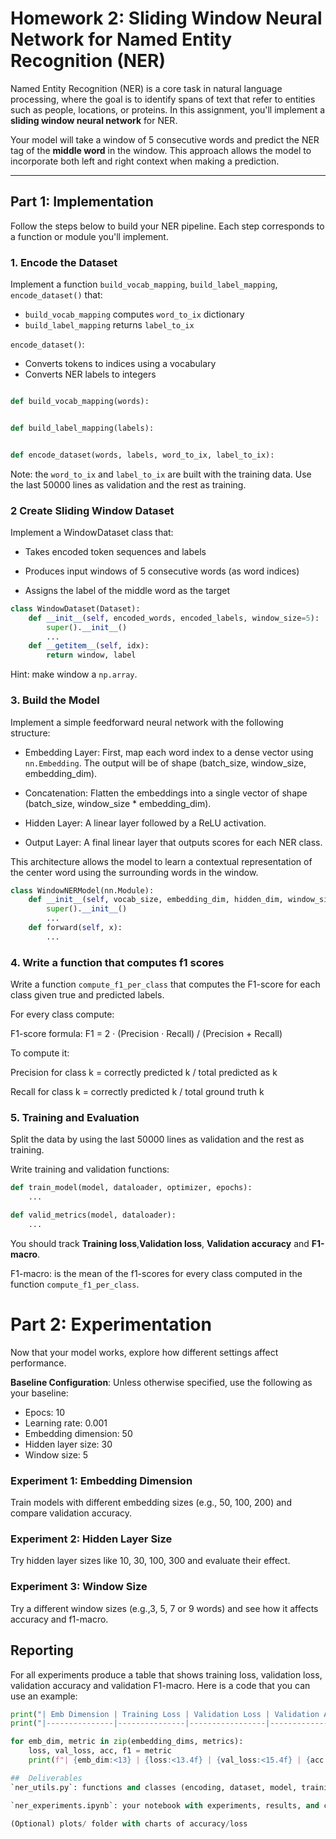 # Homework 2: Sliding Window Neural Network for Named Entity Recognition (NER)

Named Entity Recognition (NER) is a core task in natural language processing, where the goal is to identify spans of text that refer to entities such as people, locations, or proteins. In this assignment, you'll implement a **sliding window neural network** for NER.

Your model will take a window of 5 consecutive words and predict the NER tag of the **middle word** in the window. This approach allows the model to incorporate both left and right context when making a prediction.

---

## Part 1: Implementation

Follow the steps below to build your NER pipeline. Each step corresponds to a function or module you'll implement.

### 1. Encode the Dataset

Implement a function `build_vocab_mapping`, `build_label_mapping`, `encode_dataset()` that:
- `build_vocab_mapping` computes `word_to_ix` dictionary
- `build_label_mapping` returns `label_to_ix`

`encode_dataset()`:
- Converts tokens to indices using a vocabulary
- Converts NER labels to integers

```python

def build_vocab_mapping(words):


def build_label_mapping(labels):


def encode_dataset(words, labels, word_to_ix, label_to_ix):
```

Note: the `word_to_ix` and `label_to_ix` are built with the training data. Use the last 50000 lines as validation and the rest as training.

### 2 Create Sliding Window Dataset

Implement a WindowDataset class that:

- Takes encoded token sequences and labels

- Produces input windows of 5 consecutive words (as word indices)

- Assigns the label of the middle word as the target

```python
class WindowDataset(Dataset):
    def __init__(self, encoded_words, encoded_labels, window_size=5):
        super().__init__()
        ...
    def __getitem__(self, idx):
        return window, label
```
Hint: make window a `np.array`.

### 3. Build the Model

Implement a simple feedforward neural network with the following structure:

- Embedding Layer: First, map each word index to a dense vector using `nn.Embedding`. The output will be of shape (batch_size, window_size, embedding_dim).

- Concatenation: Flatten the embeddings into a single vector of shape (batch_size, window_size * embedding_dim).

- Hidden Layer: A linear layer followed by a ReLU activation.

- Output Layer: A final linear layer that outputs scores for each NER class.

This architecture allows the model to learn a contextual representation of the center word using the surrounding words in the window.

```python
class WindowNERModel(nn.Module):
    def __init__(self, vocab_size, embedding_dim, hidden_dim, window_size, num_classes):
        super().__init__()
        ...
    def forward(self, x):
        ...

```

### 4. Write a function that computes f1 scores

Write a function `compute_f1_per_class` that computes the F1-score for each class given true and predicted labels.

For every class compute:

F1-score formula:
F1 = 2 · (Precision · Recall) / (Precision + Recall)

To compute it:

Precision for class k = correctly predicted k / total predicted as k

Recall for class k = correctly predicted k / total ground truth k



### 5. Training and Evaluation
Split the data by using the last 50000 lines as validation and the rest as training.



Write training and validation functions:

```python
def train_model(model, dataloader, optimizer, epochs):
    ...

def valid_metrics(model, dataloader):
    ...

```

You should track **Training loss**,**Validation loss**, **Validation accuracy** and **F1-macro**.

F1-macro: is the mean of the f1-scores for every class computed in the function `compute_f1_per_class`.

# Part 2: Experimentation

Now that your model works, explore how different settings affect performance.



**Baseline Configuration**:
Unless otherwise specified, use the following as your baseline:
- Epocs: 10 
- Learning rate: 0.001
- Embedding dimension: 50
- Hidden layer size: 30
- Window size: 5


### Experiment 1: Embedding Dimension
Train models with different embedding sizes (e.g., 50, 100, 200) and compare validation accuracy.

### Experiment 2: Hidden Layer Size
Try hidden layer sizes like 10, 30, 100, 300 and evaluate their effect.

### Experiment 3: Window Size
Try a different window sizes (e.g.,3, 5,  7 or 9 words) and see how it affects accuracy and f1-macro.

## Reporting
For all experiments produce a table that shows training loss, validation loss, validation accuracy and validation F1-macro.
Here is a code that you can use an example:

```python
print("| Emb Dimension | Training Loss | Validation Loss | Validation Acc | F1-macro |")
print("|---------------|---------------|-----------------|----------------|----------|")

for emb_dim, metric in zip(embedding_dims, metrics):
    loss, val_loss, acc, f1 = metric
    print(f"| {emb_dim:<13} | {loss:<13.4f} | {val_loss:<15.4f} | {acc:<15.2f} | {f1:<15.2f} |")

##  Deliverables
`ner_utils.py`: functions and classes (encoding, dataset, model, training)

`ner_experiments.ipynb`: your notebook with experiments, results, and commentary

(Optional) plots/ folder with charts of accuracy/loss


